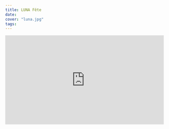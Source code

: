 ```yaml
---
title: LUNA Fête
date:
cover: "luna.jpg"
tags:
---
```

<div style="width: 100%; height: 0px; position: relative; padding-bottom: 56.250%;"><iframe src="https://streamable.com/s/cj923/ullfvj" frameborder="0" width="100%" height="100%" allowfullscreen style="width: 100%; height: 100%; position: absolute;"></iframe></div>
